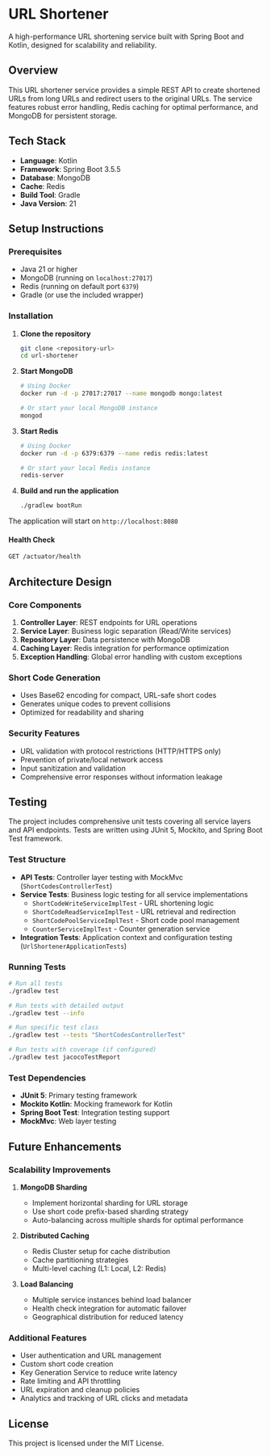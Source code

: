 # URL Shortener

A high-performance URL shortening service built with Spring Boot and Kotlin, designed for scalability and reliability.

## Overview

This URL shortener service provides a simple REST API to create shortened URLs from long URLs and redirect users to the original URLs. The service features robust error handling, Redis caching for optimal performance, and MongoDB for persistent storage.

## Tech Stack

- **Language**: Kotlin
- **Framework**: Spring Boot 3.5.5
- **Database**: MongoDB
- **Cache**: Redis
- **Build Tool**: Gradle
- **Java Version**: 21

## Setup Instructions

### Prerequisites

- Java 21 or higher
- MongoDB (running on `localhost:27017`)
- Redis (running on default port `6379`)
- Gradle (or use the included wrapper)

### Installation

1. **Clone the repository**
   ```bash
   git clone <repository-url>
   cd url-shortener
   ```

2. **Start MongoDB**
   ```bash
   # Using Docker
   docker run -d -p 27017:27017 --name mongodb mongo:latest
   
   # Or start your local MongoDB instance
   mongod
   ```

3. **Start Redis**
   ```bash
   # Using Docker
   docker run -d -p 6379:6379 --name redis redis:latest
   
   # Or start your local Redis instance
   redis-server
   ```

4. **Build and run the application**
   ```bash
   ./gradlew bootRun
   ```

The application will start on `http://localhost:8080`

#### Health Check
```bash
GET /actuator/health
```

## Architecture Design

### Core Components

1. **Controller Layer**: REST endpoints for URL operations
2. **Service Layer**: Business logic separation (Read/Write services)
3. **Repository Layer**: Data persistence with MongoDB
4. **Caching Layer**: Redis integration for performance optimization
5. **Exception Handling**: Global error handling with custom exceptions

### Short Code Generation

- Uses Base62 encoding for compact, URL-safe short codes
- Generates unique codes to prevent collisions
- Optimized for readability and sharing

### Security Features

- URL validation with protocol restrictions (HTTP/HTTPS only)
- Prevention of private/local network access
- Input sanitization and validation
- Comprehensive error responses without information leakage

## Testing

The project includes comprehensive unit tests covering all service layers and API endpoints. Tests are written using JUnit 5, Mockito, and Spring Boot Test framework.

### Test Structure

- **API Tests**: Controller layer testing with MockMvc (`ShortCodesControllerTest`)
- **Service Tests**: Business logic testing for all service implementations
  - `ShortCodeWriteServiceImplTest` - URL shortening logic
  - `ShortCodeReadServiceImplTest` - URL retrieval and redirection
  - `ShortCodePoolServiceImplTest` - Short code pool management
  - `CounterServiceImplTest` - Counter generation service
- **Integration Tests**: Application context and configuration testing (`UrlShortenerApplicationTests`)

### Running Tests

```bash
# Run all tests
./gradlew test

# Run tests with detailed output
./gradlew test --info

# Run specific test class
./gradlew test --tests "ShortCodesControllerTest"

# Run tests with coverage (if configured)
./gradlew test jacocoTestReport
```

### Test Dependencies

- **JUnit 5**: Primary testing framework
- **Mockito Kotlin**: Mocking framework for Kotlin
- **Spring Boot Test**: Integration testing support
- **MockMvc**: Web layer testing

## Future Enhancements

### Scalability Improvements

1. **MongoDB Sharding**
   - Implement horizontal sharding for URL storage
   - Use short code prefix-based sharding strategy
   - Auto-balancing across multiple shards for optimal performance

2. **Distributed Caching**
   - Redis Cluster setup for cache distribution
   - Cache partitioning strategies
   - Multi-level caching (L1: Local, L2: Redis)

3. **Load Balancing**
   - Multiple service instances behind load balancer
   - Health check integration for automatic failover
   - Geographical distribution for reduced latency

### Additional Features

- User authentication and URL management
- Custom short code creation
- Key Generation Service to reduce write latency
- Rate limiting and API throttling
- URL expiration and cleanup policies
- Analytics and tracking of URL clicks and metadata

## License

This project is licensed under the MIT License.